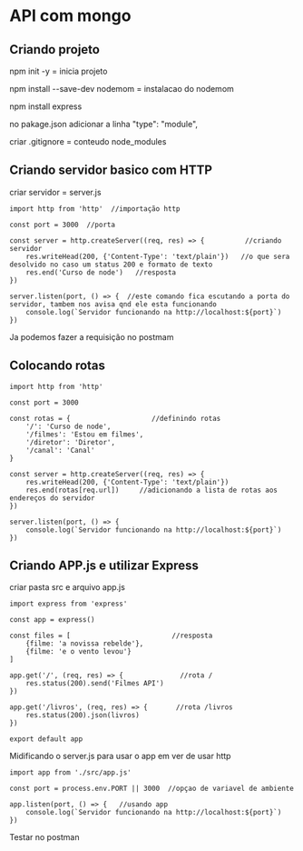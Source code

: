# API com mongo


## Criando projeto

npm init -y = inicia projeto

npm install --save-dev nodemom  = instalacao do nodemom

npm install express

no pakage.json adicionar a linha   "type": "module",

criar .gitignore = conteudo node_modules


## Criando servidor basico com HTTP

criar servidor = server.js

```
import http from 'http'  //importação http

const port = 3000  //porta

const server = http.createServer((req, res) => {          //criando servidor
    res.writeHead(200, {'Content-Type': 'text/plain'})   //o que sera desolvido no caso um status 200 e formato de texto
    res.end('Curso de node')   //resposta
})

server.listen(port, () => {  //este comando fica escutando a porta do servidor, tambem nos avisa qnd ele esta funcionando
    console.log(`Servidor funcionando na http://localhost:${port}`)
})
```

Ja podemos fazer a requisição no postmam


## Colocando rotas

```
import http from 'http'

const port = 3000

const rotas = {                    //definindo rotas
    '/': 'Curso de node',
    '/filmes': 'Estou em filmes',
    '/diretor': 'Diretor',
    '/canal': 'Canal'
}

const server = http.createServer((req, res) => {
    res.writeHead(200, {'Content-Type': 'text/plain'})
    res.end(rotas[req.url])     //adicionando a lista de rotas aos endereços do servidor
})

server.listen(port, () => {
    console.log(`Servidor funcionando na http://localhost:${port}`)
})
```

## Criando APP.js e utilizar Express

criar pasta src e arquivo app.js

```
import express from 'express'

const app = express()

const files = [                         //resposta
    {filme: 'a novissa rebelde'},
    {filme: 'e o vento levou'}
]

app.get('/', (req, res) => {              //rota /
    res.status(200).send('Filmes API')
})

app.get('/livros', (req, res) => {       //rota /livros
    res.status(200).json(livros)
})

export default app
```

Midificando o server.js para usar o app em ver de usar http

```
import app from './src/app.js'

const port = process.env.PORT || 3000  //opçao de variavel de ambiente

app.listen(port, () => {   //usando app
    console.log(`Servidor funcionando na http://localhost:${port}`)
})
```

Testar no postman